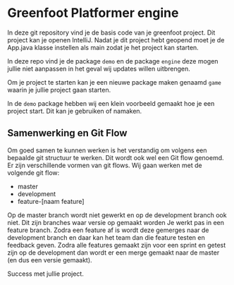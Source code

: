 # Greenfoot Platformer engine
In deze git repository vind je de basis code van je greenfoot project. Dit project kan je openen IntelliJ. 
Nadat je dit project hebt geopend moet je de App.java klasse instellen als main zodat je het project kan starten.

In deze repo vind je de package `demo` en de package `engine` deze mogen jullie niet aanpassen in het geval wij updates 
willen uitbrengen.

Om je project te starten kan je een nieuwe package maken genaamd `game` waarin je jullie project gaan starten.

In de `demo` package hebben wij een klein voorbeeld gemaakt hoe je een project start. Dit kan je gebruiken of namaken.

## Samenwerking en Git Flow
Om goed samen te kunnen werken is het verstandig om volgens een bepaalde git structuur te werken. 
Dit wordt ook wel een Git flow genoemd. Er zijn verschillende vormen van git flows. Wij gaan werken met de volgende 
git flow:

* master
* development
* feature-[naam feature]

Op de master branch wordt niet gewerkt en op de development branch ook niet. Dit zijn branches waar versie op gemaakt worden
Je werkt pas in een feature branch. Zodra een feature af is wordt deze gemerges naar de development branch en daar kan
het team dan die feature testen en feedback geven. Zodra alle features gemaakt zijn voor een sprint en getest zijn op 
de development dan wordt er een merge gemaakt naar de master (en dus een versie gemaakt).


Success met jullie project.